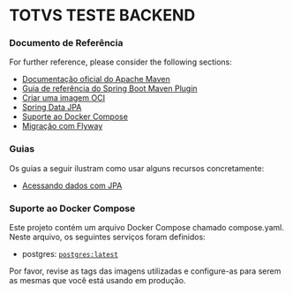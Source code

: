 # TOTVS TESTE BACKEND

### Documento de Referência

For further reference, please consider the following sections:

* [Documentação oficial do Apache Maven](https://maven.apache.org/guides/index.html)
* [Guia de referência do Spring Boot Maven Plugin](https://docs.spring.io/spring-boot/docs/3.3.0/maven-plugin/reference/html/)
* [Criar uma imagem OCI](https://docs.spring.io/spring-boot/docs/3.3.0/maven-plugin/reference/html/#build-image)
* [Spring Data JPA](https://docs.spring.io/spring-boot/docs/3.3.0/reference/htmlsingle/index.html#data.sql.jpa-and-spring-data)
* [Suporte ao Docker Compose](https://docs.spring.io/spring-boot/docs/3.3.0/reference/htmlsingle/index.html#features.docker-compose)
* [Migração com Flyway](https://docs.spring.io/spring-boot/docs/3.3.0/reference/htmlsingle/index.html#howto.data-initialization.migration-tool.flyway)

### Guias

Os guias a seguir ilustram como usar alguns recursos concretamente:

* [Acessando dados com JPA](https://spring.io/guides/gs/accessing-data-jpa/)

### Suporte ao Docker Compose

Este projeto contém um arquivo Docker Compose chamado compose.yaml.
Neste arquivo, os seguintes serviços foram definidos:

* postgres: [`postgres:latest`](https://hub.docker.com/_/postgres)

Por favor, revise as tags das imagens utilizadas e configure-as para serem as mesmas que você está usando em produção.

